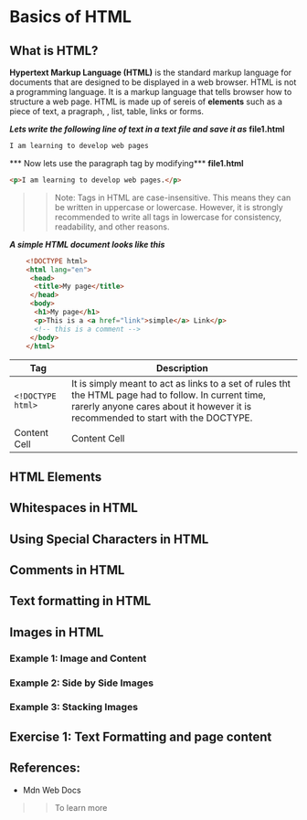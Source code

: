 # Basics of HTML
## What is HTML?
**Hypertext Markup Language (HTML)** is the standard markup language for documents that are designed to be displayed in a web browser. HTML is not a programming language. It is a markup language that tells browser how to structure a web page. HTML is made up of sereis of **elements** such as a piece of text, a pragraph, , list, table, links or forms.

***Lets write the following line of text in a text file and save it as*** **file1.html** 

```html
I am learning to develop web pages
```

*** Now lets use the paragraph tag by modifying*** **file1.html**
```html
<p>I am learning to develop web pages.</p>
```

>> Note: Tags in HTML are case-insensitive. This means they can be written in uppercase or lowercase. However, it is strongly recommended to write all tags in lowercase for consistency, readability, and other reasons.

***A simple HTML document looks like this***
```html
    <!DOCTYPE html>
    <html lang="en">
     <head>
      <title>My page</title>
     </head>
     <body>
      <h1>My page</h1>
      <p>This is a <a href="link">simple</a> Link</p>
      <!-- this is a comment -->
     </body>
    </html>
```   

| Tag  | Description |
| ------------------------- | ------------- |
| ``` <!DOCTYPE html> ``` | It is simply meant to act as links to a set of rules tht the HTML page had to follow. In current time, rarerly anyone cares about it however it is recommended to start with the DOCTYPE.  |
| Content Cell  | Content Cell  |


## HTML Elements

## Whitespaces in HTML

## Using Special Characters in HTML

## Comments in HTML

## Text formatting in HTML

## Images in HTML

### Example 1: Image and Content

### Example 2: Side by Side Images

### Example 3: Stacking Images

## Exercise 1: Text Formatting and page content

## References: 
- Mdn Web Docs 

>> To learn more

